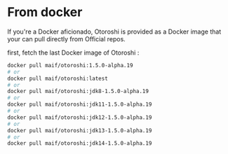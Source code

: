 # From docker

If you're a Docker aficionado, Otoroshi is provided as a Docker image that your can pull directly from Official repos.

first, fetch the last Docker image of Otoroshi :

```sh
docker pull maif/otoroshi:1.5.0-alpha.19
# or 
docker pull maif/otoroshi:latest
# or 
docker pull maif/otoroshi:jdk8-1.5.0-alpha.19
# or 
docker pull maif/otoroshi:jdk11-1.5.0-alpha.19
# or 
docker pull maif/otoroshi:jdk12-1.5.0-alpha.19
# or 
docker pull maif/otoroshi:jdk13-1.5.0-alpha.19
# or 
docker pull maif/otoroshi:jdk14-1.5.0-alpha.19
```